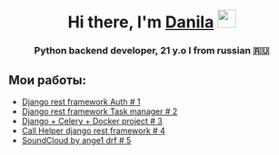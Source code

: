 <h1 align="center">Hi there, I'm <a href="https://t.me/deppkidd" target="_blank">Danila</a> 
<img src="https://github.com/blackcater/blackcater/raw/main/images/Hi.gif" height="32"/></h1>
<h3 align="center">Python backend developer, 21 y.o I from russian 🇷🇺</h3>

Мои работы:
-
- <a href='https://github.com/angelstxrm/dividents' target='_blank'>Django rest framework Auth # 1</a>
- <a href='https://github.com/angelstxrm/drf-todo-list' target='_blank'>Django rest framework Task manager # 2</a>
- <a href='https://github.com/angelstxrm/celery_django_docker' target='_blank'>Django + Celery + Docker project # 3</a>
- <a href='https://github.com/angelstxrm/callhelper' target='_blank'>Call Helper django rest framework # 4</a>
- <a href='https://github.com/angelstxrm/spotify' target='_blank'>SoundCloud by ange1 drf # 5</a>


